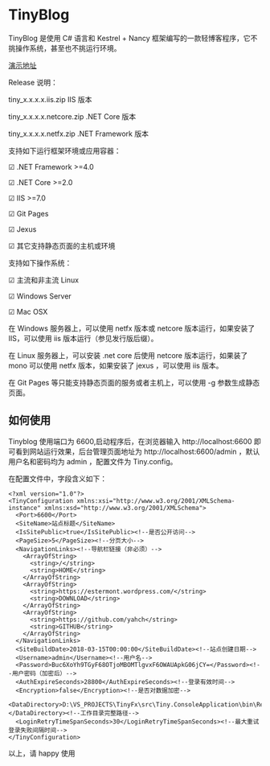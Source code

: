 # TinyBlog

TinyBlog 是使用 C# 语言和 Kestrel + Nancy 框架编写的一款轻博客程序，它不挑操作系统，甚至也不挑运行环境。

[演示地址](http://euch.gotoip1.com/)

Release 说明：

tiny_x.x.x.x.iis.zip IIS 版本

tiny_x.x.x.x.netcore.zip  .NET Core 版本

tiny_x.x.x.x.netfx.zip  .NET Framework 版本

支持如下运行框架环境或应用容器：

☑ .NET Framework >=4.0

☑ .NET Core >=2.0

☑ IIS >=7.0

☑ Git Pages

☑ Jexus

☑ 其它支持静态页面的主机或环境


支持如下操作系统：

☑ 主流和非主流 Linux

☑ Windows Server

☑ Mac OSX

在 Windows 服务器上，可以使用 netfx 版本或 netcore 版本运行，如果安装了 IIS，可以使用 iis 版本运行（参见发行版后缀）。

在 Linux 服务器上，可以安装 .net core 后使用 netcore 版本运行，如果装了 mono 可以使用 netfx 版本，如果安装了 jexus ，可以使用 iis 版本。

在 Git Pages 等只能支持静态页面的服务或者主机上，可以使用 -g 参数生成静态页面。

## 如何使用

Tinyblog 使用端口为 6600,启动程序后，在浏览器输入 http://localhost:6600 即可看到网站运行效果，后台管理页面地址为 http://localhost:6600/admin ，默认用户名和密码均为 admin ，配置文件为 Tiny.config。

在配置文件中，字段含义如下：

```
<?xml version="1.0"?>
<TinyConfiguration xmlns:xsi="http://www.w3.org/2001/XMLSchema-instance" xmlns:xsd="http://www.w3.org/2001/XMLSchema">
  <Port>6600</Port>
  <SiteName>站点标题</SiteName>
  <IsSitePublic>true</IsSitePublic><!--是否公开访问-->
  <PageSize>5</PageSize><!--分页大小-->
  <NavigationLinks><!--导航栏链接（非必须）-->
    <ArrayOfString>
      <string>/</string>
      <string>HOME</string>
    </ArrayOfString>
    <ArrayOfString>
      <string>https://estermont.wordpress.com/</string>
      <string>DOWNLOAD</string>
    </ArrayOfString>
    <ArrayOfString>
      <string>https://github.com/yahch</string>
      <string>GITHUB</string>
    </ArrayOfString>
  </NavigationLinks>
  <SiteBuildDate>2018-03-15T00:00:00</SiteBuildDate><!--站点创建日期-->
  <Username>admin</Username><!--用户名-->
  <Password>Buc6XoYh9TGyF68OTjoMBOMTlgvxF6OWAUApkG06jCY=</Password><!--用户密码（加密后）-->
  <AuthExpireSeconds>28800</AuthExpireSeconds><!--登录有效时间-->
  <Encryption>false</Encryption><!--是否对数据加密-->
  <DataDirectory>D:\VS_PROJECTS\TinyFx\src\Tiny.ConsoleApplication\bin\Release\</DataDirectory><!--工作目录完整路径-->
  <LoginRetryTimeSpanSeconds>30</LoginRetryTimeSpanSeconds><!--最大重试登录失败间隔时间-->
</TinyConfiguration>
```

以上，请 happy 使用
